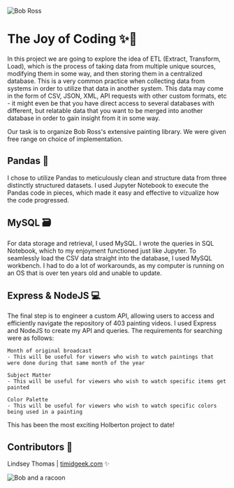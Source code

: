 ![Bob Ross](https://ew.com/thmb/pPUJagFlluowMvD7AphS47VgESc=/1500x0/filters:no_upscale():max_bytes(150000):strip_icc()/bob-ross-f473f49498b642cfb43ff0a4eb2a0f3c.jpg)
# The Joy of Coding ✨🎨

In this project we are going to explore the idea of ETL (Extract, Transform, Load), which is the process of taking data from multiple unique sources, modifying them in some way, and then storing them in a centralized database. This is a very common practice when collecting data from systems in order to utilize that data in another system. This data may come in the form of CSV, JSON, XML, API requests with other custom formats, etc - it might even be that you have direct access to several databases with different, but relatable data that you want to be merged into another database in order to gain insight from it in some way.

Our task is to organize Bob Ross's extensive painting library. We were given free range on choice of implementation. 

## Pandas 🐼
I chose to utilize Pandas to meticulously clean and structure data from three distinctly structured datasets. I used Jupyter Notebook to execute the Pandas code in pieces, which made it easy and effective to vizualize how the code progressed.

## MySQL 🗃️
For data storage and retrieval, I used MySQL. I wrote the queries in SQL Notebook, which to my enjoyment functioned just like Jupyter. To seamlessly load the CSV data straight into the database, I used MySQL workbench. I had to do a lot of workarounds, as my computer is running on an OS that is over ten years old and unable to update.

## Express & NodeJS 💻
The final step is to engineer a custom API, allowing users to access and efficiently navigate the repository of 403 painting videos. I used Express and NodeJS to create my API and queries. The requirements for searching were as follows:

```
Month of original broadcast
- This will be useful for viewers who wish to watch paintings that were done during that same month of the year

Subject Matter
- This will be useful for viewers who wish to watch specific items get painted

Color Palette
- This will be useful for viewers who wish to watch specific colors being used in a painting
```

This has been the most exciting Holberton project to date!

## Contributors 📝

Lindsey Thomas | [timidgeek.com]("timidgeek.com") ✨


![Bob and a racoon](https://encrypted-tbn0.gstatic.com/images?q=tbn:ANd9GcSGhHNMDPJWFYW1yp9VZXNFNOhBfmP2DEd2fA&usqp=CAU)
